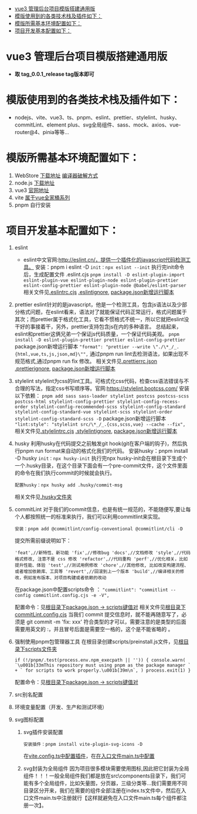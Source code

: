 <!-- TOC -->
* [vue3 管理后台项目模版搭建通用版](#vue3-管理后台项目模版搭建通用版)
* [模版使用到的各类技术栈及插件如下：](#模版使用到的各类技术栈及插件如下)
* [模版所需基本环境配置如下：](#模版所需基本环境配置如下)
* [项目开发基本配置如下：](#项目开发基本配置如下)
<!-- TOC -->

# vue3 管理后台项目模版搭建通用版

- **取 tag_0.0.1_release tag版本即可**

# 模版使用到的各类技术栈及插件如下：

- nodejs、vite、vue3、ts、pnpm、eslint、prettier、stylelint、husky、commitLint、element plus、svg全局组件、sass、mock、axios、vue-router@4、pinia等等...

# 模版所需基本环境配置如下：

1. WebStore
   [下载地址](https://www.jetbrains.com.cn/webstorm/promo/?bd_vid=10455245255917264192)
   [编译器破解方式](https://ziby0nwxdov.feishu.cn/docx/TwGLdirkOoxC2cx3Il6czwJSnac?from=from_copylink)
2. node.js
   [下载地址](https://nodejs.org/zh-cn)
3. vue3
   [官网地址](https://cn.vuejs.org/guide/reusability/composables.html#async-state-example)
4. vite
   [属于vue全家桶系列](https://cn.vitejs.dev/)
5. pnpm
   自行安装

# 项目开发基本配置如下：

1. eslint
   - eslint中文官网:http://eslint.cn/，提供一个插件化的javascript代码检测工具。
     安装：pnpm i eslint -D
     `init：npx eslint --init`
     执行完init命令后，生成配置文件 .eslint.cjs
     `pnpm install -D eslint-plugin-import eslint-plugin-vue eslint-plugin-node eslint-plugin-prettier eslint-config-prettier eslint-plugin-node @babel/eslint-parser`
     相关文件见[.eslintrc.cjs](.eslintrc.cjs)
     [.eslintignore](.eslintignore), [package.json新增运行脚本](package.json)
2. prettier
   eslint针对的是javascript，他是一个检测工具，包含js语法以及少部分格式问题，在eslint看来，语法对了就能保证代码正常运行，格式问题属于其次；而prettier属于格式化工具，它看不惯格式不统一，所以它就把eslint没干好的事接着干，另外，prettier支持包含js在内的多种语言。
   总结起来，eslint和prettier这俩兄弟一个保证js代码质量，一个保证代码美观。
   `pnpm install -D eslint-plugin-prettier prettier eslint-config-prettier`
   package.json新增运行脚本
   `"format": "prettier --write \"./\*_/_.{html,vue,ts,js,json,md}\"",`
   通过pnpm run lint去检测语法，如果出现不规范格式,通过pnpm run fix 修改。
   相关文件见[.prettierrc.json](.prettierrc.json)
   [.prettierignore](.prettierignore), [package.json新增运行脚本](package.json)
3. stylelint
   stylelint为css的lint工具。可格式化css代码，检查css语法错误与不合理的写法，指定css书写顺序等。官网:https://stylelint.bootcss.com/
   安装以下依赖：
   `pnpm add sass sass-loader stylelint postcss postcss-scss postcss-html stylelint-config-prettier stylelint-config-recess-order stylelint-config-recommended-scss stylelint-config-standard stylelint-config-standard-vue stylelint-scss stylelint-order stylelint-config-standard-scss -D`
   package.json新增运行脚本
   `"lint:style": "stylelint src/\*_/_.{css,scss,vue} --cache --fix",`
   相关文件见[.stylelintrc.cjs](.stylelintrc.cjs)
   [.stylelintignore](.stylelintignore), [package.json新增运行脚本](package.json)
4. husky
   利用husky在代码提交之前触发git hook(git在客户端的钩子)，然后执行pnpm run format来自动的格式化我们的代码。
   安装husky：pnpm install -D husky
   `init：npx husky-init`
   执行完npx husky-init会在根目录下生成个一个.husky目录，在这个目录下面会有一个pre-commit文件，这个文件里面的命令在我们执行commit的时候就会执行。

   `配置husky：npx husky add .husky/commit-msg`

   相关文件见[.husky文件夹](.husky)
5. commitLint
   对于我们的commit信息，也是有统一规范的，不能随便写,要让每个人都按照统一的标准来执行，我们可以利用commitlint来实现。

   `安装：pnpm add @commitlint/config-conventional @commitlint/cli -D`

   提交所需前缀说明如下：

   `'feat',//新特性、新功能
   'fix',//修改bug
   'docs',//文档修改
   'style',//代码格式修改, 注意不是 css 修改
   'refactor',//代码重构
   'perf',//优化相关，比如提升性能、体验
   'test',//测试用例修改
   'chore',//其他修改, 比如改变构建流程、或者增加依赖库、工具等
   'revert',//回滚到上一个版本
   'build',//编译相关的修改，例如发布版本、对项目构建或者依赖的改动`

   在package.json中配置scripts命令 ：
   `"commitlint": "commitlint --config commitlint.config.cjs -e -V",`

   配置命令：见[根目录下package.json -> scripts键值对](package.json)
   相关文件见[根目录下commitLint.config.cjs](commitlint.config.cjs)
   当我们 commit 提交信息时，就不能再随意写了，必须是 git commit -m 'fix: xxx' 符合类型的才可以，需要注意的是类型的后面需要用英文的 :，并且冒号后面是需要空一格的，这个是不能省略的 。
6. 强制使用pnpm包管理器工具
   在根目录创建scripts/preinstall.js文件，见[根目录下scripts文件夹](./scripts/preinstall.js)

   ``if (!/pnpm/.test(process.env.npm_execpath || '')) {
console.warn(
`\u001b[33mThis repository must using pnpm as the package manager ` +
` for scripts to work properly.\u001b[39m\n`,
)
process.exit(1)
}``

   配置命令：见[根目录下package.json -> scripts键值对](package.json)
7. src别名配置
8. 环境变量配置（开发、生产和测试环境）
9. svg图标配置
   1. svg插件安装配置

      `安装插件：pnpm install vite-plugin-svg-icons -D`

      在[vite.config.ts中配置插件](vite.config.ts)，在[在入口文件main.ts中配置](./src/main.ts)
   2. svg封装为全局组件
      因为项目很多模块需要使用图标,因此把它封装为全局组件！！！一般全局组件我们都是放在src\components目录下，我们可能有多个全局组件，比如矢量图，分页器，三级分类等...我们需要用不同目录区分开来，我们在需要的组件全部注册在index.ts文件中，然后在入口文件main.ts中注册就行【这样就避免在入口文件main.ts每个组件都注册一次】。
